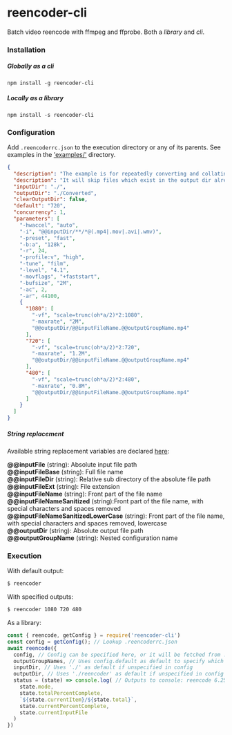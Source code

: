 # reencoder-cli

Batch video reencode with ffmpeg and ffprobe.
Both a *library* and *cli*.

### Installation
##### Globally as a *cli*

`npm install -g reencoder-cli`

##### Locally as a *library*

`npm install -s reencoder-cli`

### Configuration

Add `.reencoderrc.json` to the execution directory or any of its parents. 
See examples in the ['examples/'](https://github.com/oliverfoster/reencoder-cli/tree/master/examples) directory.
```json
{
  "description": "The example is for repeatedly converting and collating videos in nested subdirectories to a uniform format, 1080p, 720p or 480p.",
  "description": "It will skip files which exist in the output dir already and it will not clear the output folder.",
  "inputDir": "./",
  "outputDir": "./Converted",
  "clearOutputDir": false,
  "default": "720",
  "concurrency": 1,
  "parameters": [
    "-hwaccel", "auto",
    "-i", "@@inputDir/**/*@(.mp4|.mov|.avi|.wmv)",
    "-preset", "fast",
    "-b:a", "128k",
    "-r", 24,
    "-profile:v", "high",
    "-tune", "film",
    "-level", "4.1",
    "-movflags", "+faststart",
    "-bufsize", "2M",
    "-ac", 2,
    "-ar", 44100,
    {
      "1080": [
        "-vf", "scale=trunc(oh*a/2)*2:1080",
        "-maxrate", "2M",
        "@@outputDir/@@inputFileName.@@outputGroupName.mp4"
      ],
      "720": [
        "-vf", "scale=trunc(oh*a/2)*2:720",
        "-maxrate", "1.2M",
        "@@outputDir/@@inputFileName.@@outputGroupName.mp4"
      ],
      "480": [
        "-vf", "scale=trunc(oh*a/2)*2:480",
        "-maxrate", "0.8M",
        "@@outputDir/@@inputFileName.@@outputGroupName.mp4"
      ]
    }
  ]
}
```

##### String replacement
Available string replacement variables are declared [here](https://github.com/oliverfoster/reencoder-cli/blob/c710b8b4c97586bec612ca480561679294c7ab2b/app/parameters.js#L93-L103):

**@@inputFile** (string): Absolute input file path<br>
**@@inputFileBase** (string): Full file name<br>
**@@inputFileDir** (string): Relative sub directory of the absolute file path<br>
**@@inputFileExt** (string): File extension<br>
**@@inputFileName** (string): Front part of the file name<br>
**@@inputFileNameSanitized** (string):Front part of the file name, with special characters and spaces removed<br>
**@@inputFileNameSanitizedLowerCase** (string): Front part of the file name, with special characters and spaces removed, lowercase<br>
**@@outputDir** (string): Absolute output file path<br>
**@@outputGroupName** (string): Nested configuration name<br>

### Execution

With default output:
```sh
$ reencoder
```

With specified outputs:
```sh
$ reencoder 1080 720 480
```

As a library:
```js
const { reencode, getConfig } = require('reencoder-cli')
const config = getConfig(); // Lookup .reencoderrc.json
await reencode({
  config, // Config can be specified here, or it will be fetched from .reencoderrc.json through parent directories
  outputGroupNames, // Uses config.default as default to specify which named subtasks should run
  inputDir, // Uses './' as default if unspecified in config
  outputDir, // Uses './reencoder' as default if unspecified in config
  status = (state) => console.log( // Outputs to console: reencode 6.25% 1/3 18.75% nested/one.mp4
    state.mode,
    state.totalPercentComplete,
    `${state.currentItem}/${state.total}`,
    state.currentPercentComplete,
    state.currentInputFile
  )
})
```
